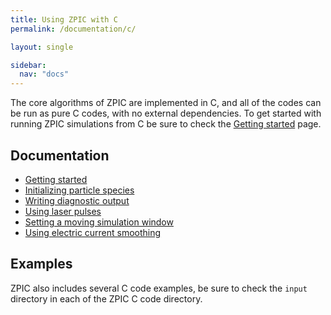 ```yaml
---
title: Using ZPIC with C
permalink: /documentation/c/

layout: single

sidebar:
  nav: "docs"
---
```


The core algorithms of ZPIC are implemented in C, and all of the codes can be run as pure C codes, with no external dependencies. To get started with running ZPIC simulations from C be sure to check the [Getting started](start) page.

## Documentation

* [Getting started](start)
* [Initializing particle species](particles)
* [Writing diagnostic output](diag)
* [Using laser pulses](laser)
* [Setting a moving simulation window](movwindow)
* [Using electric current smoothing](smooth)

## Examples

ZPIC also includes several C code examples, be sure to check the `input` directory in each of the ZPIC C code directory.

